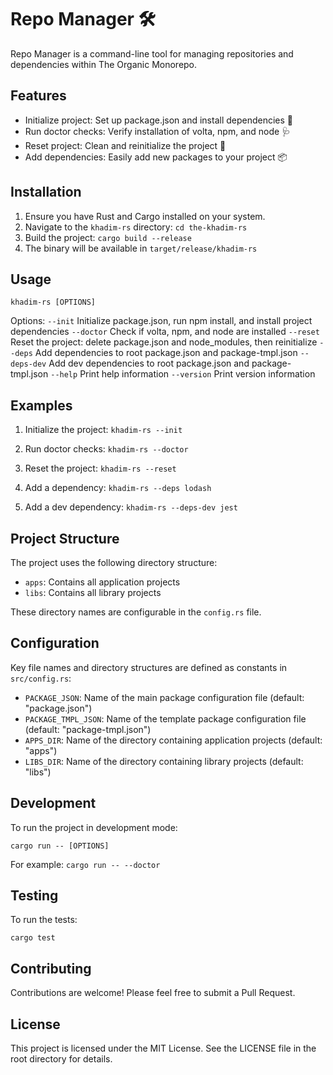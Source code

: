 # Repo Manager 🛠️

Repo Manager is a command-line tool for managing repositories and dependencies within The Organic Monorepo.

## Features

- Initialize project: Set up package.json and install dependencies 🚀
- Run doctor checks: Verify installation of volta, npm, and node 🩺
- Reset project: Clean and reinitialize the project 🔄
- Add dependencies: Easily add new packages to your project 📦

## Installation

1. Ensure you have Rust and Cargo installed on your system.
2. Navigate to the `khadim-rs` directory:
   `cd the-khadim-rs`
3. Build the project:
   `cargo build --release`
4. The binary will be available in `target/release/khadim-rs`

## Usage

`khadim-rs [OPTIONS]`

Options:
`--init` Initialize package.json, run npm install, and install project dependencies
`--doctor` Check if volta, npm, and node are installed
`--reset` Reset the project: delete package.json and node_modules, then reinitialize
`--deps` Add dependencies to root package.json and package-tmpl.json
`--deps-dev` Add dev dependencies to root package.json and package-tmpl.json
`--help` Print help information
`--version` Print version information

## Examples

1. Initialize the project:
   `khadim-rs --init`

2. Run doctor checks:
   `khadim-rs --doctor`

3. Reset the project:
   `khadim-rs --reset`

4. Add a dependency:
   `khadim-rs --deps lodash`

5. Add a dev dependency:
   `khadim-rs --deps-dev jest`

## Project Structure

The project uses the following directory structure:

- `apps`: Contains all application projects
- `libs`: Contains all library projects

These directory names are configurable in the `config.rs` file.

## Configuration

Key file names and directory structures are defined as constants in `src/config.rs`:

- `PACKAGE_JSON`: Name of the main package configuration file (default: "package.json")
- `PACKAGE_TMPL_JSON`: Name of the template package configuration file (default: "package-tmpl.json")
- `APPS_DIR`: Name of the directory containing application projects (default: "apps")
- `LIBS_DIR`: Name of the directory containing library projects (default: "libs")

## Development

To run the project in development mode:

`cargo run -- [OPTIONS]`

For example:
`cargo run -- --doctor`

## Testing

To run the tests:

`cargo test`

## Contributing

Contributions are welcome! Please feel free to submit a Pull Request.

## License

This project is licensed under the MIT License. See the LICENSE file in the root directory for details.
